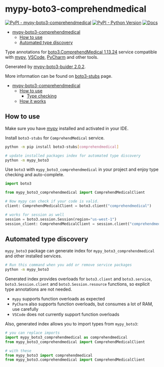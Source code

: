 # mypy-boto3-comprehendmedical

[![PyPI - mypy-boto3-comprehendmedical](https://img.shields.io/pypi/v/mypy-boto3-comprehendmedical.svg?color=blue)](https://pypi.org/project/mypy-boto3-comprehendmedical)
[![PyPI - Python Version](https://img.shields.io/pypi/pyversions/mypy-boto3-comprehendmedical.svg?color=blue)](https://pypi.org/project/mypy-boto3-comprehendmedical)
[![Docs](https://img.shields.io/readthedocs/mypy-boto3-builder.svg?color=blue)](https://mypy-boto3-builder.readthedocs.io/)

- [mypy-boto3-comprehendmedical](#mypy-boto3-comprehendmedical)
  - [How to use](#how-to-use)
  - [Automated type discovery](#automated-type-discovery)


Type annotations for
[boto3.ComprehendMedical 1.13.24](https://boto3.amazonaws.com/v1/documentation/api/1.13.24/reference/services/comprehendmedical.html#ComprehendMedical) service
compatible with [mypy](https://github.com/python/mypy), [VSCode](https://code.visualstudio.com/),
[PyCharm](https://www.jetbrains.com/pycharm/) and other tools.

Generated by [mypy-boto3-buider 2.0.2](https://github.com/vemel/mypy_boto3_builder).

More information can be found on [boto3-stubs](https://pypi.org/project/boto3-stubs/) page.

- [mypy-boto3-comprehendmedical](#mypy-boto3-comprehendmedical)
  - [How to use](#how-to-use)
    - [Type checking](#type-checking)
  - [How it works](#how-it-works)

## How to use

Make sure you have [mypy](https://github.com/python/mypy) installed and activated in your IDE.

Install `boto3-stubs` for `ComprehendMedical` service.

```bash
python -m pip install boto3-stubs[comprehendmedical]

# update installed packages index for automated type discovery
python -m mypy_boto3
```

Use `boto3` with `mypy_boto3_comprehendmedical` in your project and enjoy type checking and auto-complete.

```python
import boto3

from mypy_boto3_comprehendmedical import ComprehendMedicalClient

# Now mypy can check if your code is valid.
client: ComprehendMedicalClient = boto3.client("comprehendmedical")

# works for session as well
session = boto3.session.Session(region="us-west-1")
session_client: ComprehendMedicalClient = session.client("comprehendmedical")

```

## Automated type discovery

`mypy_boto3` package can generate index for `mypy_boto3_comprehendmedical` and other installed services.

```bash
# Run this command when you add or remove service packages
python -m mypy_boto3
```

Generated index provides overloads for `boto3.client` and `boto3.service`,
`boto3.Session.client` and `boto3.Session.resource` functions,
so explicit type annotations are not needed.

- `mypy` supports function overloads as expected
- `PyCharm` also supports function overloads, but consumes a lot of RAM, use carefully
- `VSCode` does not currently support function overloads

Also, generated index allows you to import types from `mypy_boto3`:

```python
# you can replace imports
import mypy_boto3_comprehendmedical as comprehendmedical
from mypy_boto3_comprehendmedical import ComprehendMedicalClient

# with these
from mypy_boto3 import comprehendmedical
from mypy_boto3.comprehendmedical import ComprehendMedicalClient
```